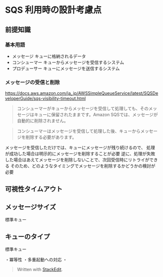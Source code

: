 # SQS 利用時の設計考慮点

## 前提知識

### 基本用語
- メッセージ
キューに格納されるデータ
- コンシューマー 
キューからメッセージを受信するシステム
- プロデューサー
キューにメッセージを送信するシステム


### メッセージの受信と削除
https://docs.aws.amazon.com/ja_jp/AWSSimpleQueueService/latest/SQSDeveloperGuide/sqs-visibility-timeout.html
> コンシューマーがキューからメッセージを受信して処理しても、そのメッセージはキューに保留されたままです。Amazon SQSでは、メッセージが自動的に削除されません。

> コンシューマーはメッセージを受信して処理した後、キューからメッセージを削除する必要があります。

メッセージを受信しただけでは、キューにメッセージが残り続けるので、
処理が成功した場合は明示的にメッセージを削除することが必要
逆に、処理が失敗した場合はあえてメッセージを削除しないことで、次回受信時にリトライができる
そのため、どのようなタイミングでメッセージを削除するかどうかの検討が必要



## 可視性タイムアウト


## メッセージサイズ

標準キュー

## キューのタイプ
標準キュー

・冪等性
・多重起動への対応
・


> Written with [StackEdit](https://stackedit.io/).
<!--stackedit_data:
eyJoaXN0b3J5IjpbLTc4NTk5OTA4OSw1MjkzMTE5NzksLTY5OD
Y2MjE2MCwtNzY3MDgyOTgzLC01MzM2MDQyMzVdfQ==
-->